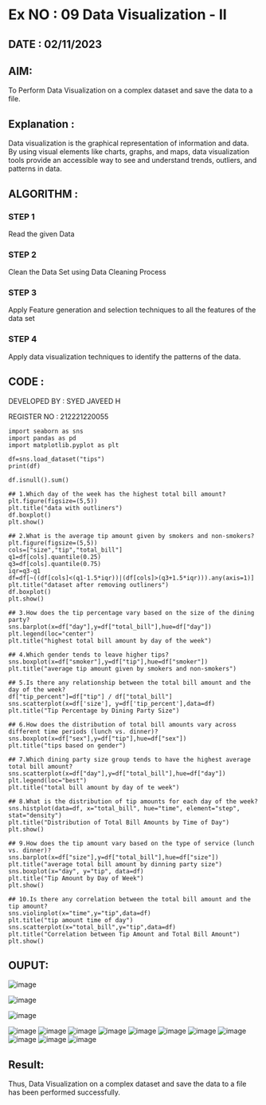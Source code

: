 # Ex NO : 09 Data Visualization - II 

## DATE : 02/11/2023 


## AIM:
To Perform Data Visualization on a complex dataset and save the data to a file. 

## Explanation :
Data visualization is the graphical representation of information and data. By using visual elements like charts, graphs, and maps, data visualization tools provide an accessible way to see and understand trends, outliers, and patterns in data.

## ALGORITHM :
### STEP 1
Read the given Data
### STEP 2
Clean the Data Set using Data Cleaning Process
### STEP 3
Apply Feature generation and selection techniques to all the features of the data set
### STEP 4
Apply data visualization techniques to identify the patterns of the data.


## CODE :
DEVELOPED BY : SYED JAVEED H

REGISTER NO : 212221220055
```
import seaborn as sns
import pandas as pd
import matplotlib.pyplot as plt

df=sns.load_dataset("tips")
print(df)

df.isnull().sum()

## 1.Which day of the week has the highest total bill amount?
plt.figure(figsize=(5,5))
plt.title("data with outliners")
df.boxplot()
plt.show()

## 2.What is the average tip amount given by smokers and non-smokers?
plt.figure(figsize=(5,5))
cols=["size","tip","total_bill"]
q1=df[cols].quantile(0.25)
q3=df[cols].quantile(0.75)
iqr=q3-q1
df=df[~((df[cols]<(q1-1.5*iqr))|(df[cols]>(q3+1.5*iqr))).any(axis=1)]
plt.title("dataset after removing outliners")
df.boxplot()
plt.show()

## 3.How does the tip percentage vary based on the size of the dining party?
sns.barplot(x=df["day"],y=df["total_bill"],hue=df["day"])
plt.legend(loc="center")
plt.title("highest total bill amount by day of the week")

## 4.Which gender tends to leave higher tips?
sns.boxplot(x=df["smoker"],y=df["tip"],hue=df["smoker"])
plt.title("average tip amount given by smokers and non-smokers")

## 5.Is there any relationship between the total bill amount and the day of the week?
df["tip_percent"]=df["tip"] / df["total_bill"]
sns.scatterplot(x=df['size'], y=df['tip_percent'],data=df)
plt.title("Tip Percentage by Dining Party Size")

## 6.How does the distribution of total bill amounts vary across different time periods (lunch vs. dinner)?
sns.boxplot(x=df["sex"],y=df["tip"],hue=df["sex"])
plt.title("tips based on gender")

## 7.Which dining party size group tends to have the highest average total bill amount?
sns.scatterplot(x=df["day"],y=df["total_bill"],hue=df["day"])
plt.legend(loc="best")
plt.title("total bill amount by day of te week")

## 8.What is the distribution of tip amounts for each day of the week?
sns.histplot(data=df, x="total_bill", hue="time", element="step", stat="density")
plt.title("Distribution of Total Bill Amounts by Time of Day")
plt.show()

## 9.How does the tip amount vary based on the type of service (lunch vs. dinner)?
sns.barplot(x=df["size"],y=df["total_bill"],hue=df["size"])
plt.title("average total bill amount by dinning party size")
sns.boxplot(x="day", y="tip", data=df)
plt.title("Tip Amount by Day of Week")
plt.show()

## 10.Is there any correlation between the total bill amount and the tip amount?
sns.violinplot(x="time",y="tip",data=df)
plt.title("tip amount time of day")
sns.scatterplot(x="total_bill",y="tip",data=df)
plt.title("Correlation between Tip Amount and Total Bill Amount")
plt.show()
```

## OUPUT:

![image](https://github.com/Yugendaran/ODD2023-Datascience-Ex-09/assets/128135616/2bc5235b-6898-4a38-b433-0058ade920da)

![image](https://github.com/Yugendaran/ODD2023-Datascience-Ex-09/assets/128135616/53106ab2-654b-4c3d-ba9a-0fe3f5f16413)

![image](https://github.com/Yugendaran/ODD2023-Datascience-Ex-09/assets/128135616/a1d15c62-e565-407a-aedc-f406f3b46db0)

![image](https://github.com/Yugendaran/ODD2023-Datascience-Ex-09/assets/128135616/bd89098f-28f0-47ce-abd1-abc0273f7a21)
![image](https://github.com/Yugendaran/ODD2023-Datascience-Ex-09/assets/128135616/34e8bcc1-0676-4d10-9333-3d5da56c5fc9)
![image](https://github.com/Yugendaran/ODD2023-Datascience-Ex-09/assets/128135616/50b118e0-c3a8-4397-8733-c87136d95d0f)
![image](https://github.com/Yugendaran/ODD2023-Datascience-Ex-09/assets/128135616/a0740b65-63e4-4a2b-acf7-eafba79f597e)
![image](https://github.com/Yugendaran/ODD2023-Datascience-Ex-09/assets/128135616/f7c330c9-dc0e-4cf0-ad0f-4c67465552ef)
![image](https://github.com/Yugendaran/ODD2023-Datascience-Ex-09/assets/128135616/58994992-5bfe-4ffd-89d1-0ba79dc8434b)
![image](https://github.com/Yugendaran/ODD2023-Datascience-Ex-09/assets/128135616/be5429cc-1b02-41d7-8531-ccc369d5a4ca)
![image](https://github.com/Yugendaran/ODD2023-Datascience-Ex-09/assets/128135616/4eb55bea-cd59-4c4a-a15e-0ff09f7e306f)
![image](https://github.com/Yugendaran/ODD2023-Datascience-Ex-09/assets/128135616/d4b36e6f-35bf-46c2-998d-3dbbd860c723)
![image](https://github.com/Yugendaran/ODD2023-Datascience-Ex-09/assets/128135616/98749810-1709-427e-acb8-d5b83795c6ee)
![image](https://github.com/Yugendaran/ODD2023-Datascience-Ex-09/assets/128135616/8d150be7-5abb-4749-a404-8bb8afee30e7)


## Result:
Thus, Data Visualization on a complex dataset and save the data to a file has been performed successfully.


